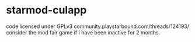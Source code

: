 # starmod-culapp
code licensed under GPLv3
community.playstarbound.com/threads/124193/
consider the mod fair game if I have been inactive for 2 months.
